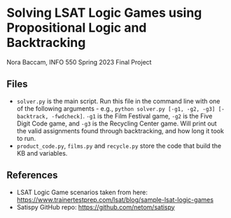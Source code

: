 # Solving LSAT Logic Games using Propositional Logic and Backtracking
Nora Baccam, INFO 550 Spring 2023 Final Project

## Files
- `solver.py` is the main script. Run this file in the command line with one of the following arguments - e.g., `python solver.py [-g1, -g2, -g3] [-backtrack, -fwdcheck]`. `-g1` is the Film Festival game, `-g2` is the Five Digit Code game, and `-g3` is the Recycling Center game. Will print out the valid assignments found through backtracking, and how long it took to run.
- `product_code.py`, `films.py` and `recycle.py` store the code that build the KB and variables.


## References
- LSAT Logic Game scenarios taken from here: https://www.trainertestprep.com/lsat/blog/sample-lsat-logic-games 
- Satispy GitHub repo: https://github.com/netom/satispy
